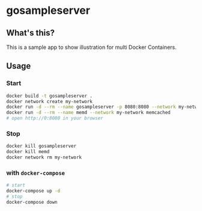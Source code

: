 # gosampleserver

## What's this?

This is a sample app to show illustration for multi Docker Containers.

## Usage

### Start

```sh
docker build -t gosampleserver .
docker network create my-network
docker run -d --rm --name gosampleserver -p 8080:8080 --network my-network gosampleserver
docker run -d --rm --name memd --network my-network memcached
# open http://0:8080 in your browser
```

### Stop

```sh
docker kill gosampleserver
docker kill memd
docker network rm my-network
```

### with `docker-compose`

```sh
# start
docker-compose up -d
# stop
docker-compose down
```
